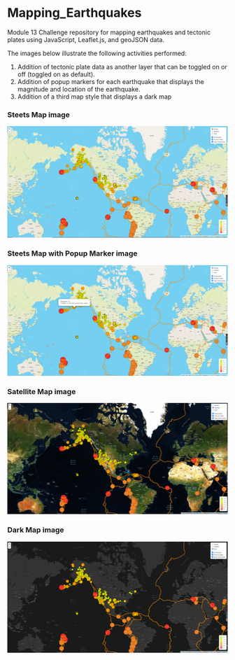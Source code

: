 # Mapping_Earthquakes
Module 13 Challenge repository for mapping earthquakes and tectonic plates using JavaScript, Leaflet.js, and geoJSON data.

The images below illustrate the following activities performed:
1.  Addition of tectonic plate data as another layer that can be toggled on or off (toggled on as default).
2.  Addition of popup markers for each earthquake that displays the magnitude and location of the earthquake.
3.  Addition of a third map style that displays a dark map

### Steets Map image
![](images/map_streets.png)


### Steets Map with Popup Marker image
![](images/map_popup.png)


### Satellite Map image
![](images/map_satellite.png)


### Dark Map image
![](images/map_dark.png)

